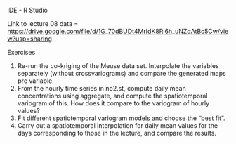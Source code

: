 IDE - R Studio

Link to lecture 08 data = https://drive.google.com/file/d/1G_70dBUDt4MrIdK8Rl6h_uNZqAtBc5Cw/view?usp=sharing

Exercises
1. Re-run the co-kriging of the Meuse data set. Interpolate the variables separately (without crossvariograms) and compare the generated maps pre variable.
2. From the hourly time series in no2.st, compute daily mean concentrations using aggregate, and compute the spatiotemporal variogram of this. How does it compare to the variogram of hourly values?
3. Fit different spatiotemporal variogram models and choose the “best fit”.
4. Carry out a spatiotemporal interpolation for daily mean values for the days corresponding to those in the lecture, and compare the results.
